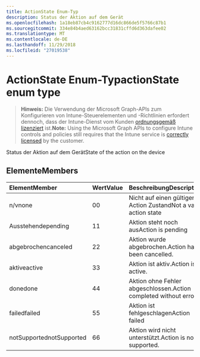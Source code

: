 ```yaml
---
title: ActionState Enum-Typ
description: Status der Aktion auf dem Gerät
ms.openlocfilehash: 1a18eb87cb4c9162777d16dc866de5f5766c87b1
ms.sourcegitcommit: 334e84b4aed63162bcc31831cffd6d363dafee02
ms.translationtype: MT
ms.contentlocale: de-DE
ms.lasthandoff: 11/29/2018
ms.locfileid: "27019538"
---
```

# <a name="actionstate-enum-type"></a><span data-ttu-id="b9446-103">ActionState Enum-Typ</span><span class="sxs-lookup"><span data-stu-id="b9446-103">actionState enum type</span></span>

> <span data-ttu-id="b9446-104">**Hinweis:** Die Verwendung der Microsoft Graph-APIs zum Konfigurieren von Intune-Steuerelementen und -Richtlinien erfordert dennoch, dass der Intune-Dienst vom Kunden [ordnungsgemäß lizenziert](https://go.microsoft.com/fwlink/?linkid=839381) ist.</span><span class="sxs-lookup"><span data-stu-id="b9446-104">**Note:** Using the Microsoft Graph APIs to configure Intune controls and policies still requires that the Intune service is [correctly licensed](https://go.microsoft.com/fwlink/?linkid=839381) by the customer.</span></span>

<span data-ttu-id="b9446-105">Status der Aktion auf dem Gerät</span><span class="sxs-lookup"><span data-stu-id="b9446-105">State of the action on the device</span></span>
## <a name="members"></a><span data-ttu-id="b9446-106">Elemente</span><span class="sxs-lookup"><span data-stu-id="b9446-106">Members</span></span>
|<span data-ttu-id="b9446-107">Element</span><span class="sxs-lookup"><span data-stu-id="b9446-107">Member</span></span>|<span data-ttu-id="b9446-108">Wert</span><span class="sxs-lookup"><span data-stu-id="b9446-108">Value</span></span>|<span data-ttu-id="b9446-109">Beschreibung</span><span class="sxs-lookup"><span data-stu-id="b9446-109">Description</span></span>|
|:---|:---|:---|
|<span data-ttu-id="b9446-110">n/v</span><span class="sxs-lookup"><span data-stu-id="b9446-110">none</span></span>|<span data-ttu-id="b9446-111">0</span><span class="sxs-lookup"><span data-stu-id="b9446-111">0</span></span>|<span data-ttu-id="b9446-112">Nicht auf einen gültigen Action Zustand</span><span class="sxs-lookup"><span data-stu-id="b9446-112">Not a valid action state</span></span>|
|<span data-ttu-id="b9446-113">Ausstehende</span><span class="sxs-lookup"><span data-stu-id="b9446-113">pending</span></span>|<span data-ttu-id="b9446-114">1</span><span class="sxs-lookup"><span data-stu-id="b9446-114">1</span></span>|<span data-ttu-id="b9446-115">Aktion steht noch aus</span><span class="sxs-lookup"><span data-stu-id="b9446-115">Action is pending</span></span>|
|<span data-ttu-id="b9446-116">abgebrochen</span><span class="sxs-lookup"><span data-stu-id="b9446-116">canceled</span></span>|<span data-ttu-id="b9446-117">2</span><span class="sxs-lookup"><span data-stu-id="b9446-117">2</span></span>|<span data-ttu-id="b9446-118">Aktion wurde abgebrochen.</span><span class="sxs-lookup"><span data-stu-id="b9446-118">Action has been cancelled.</span></span>|
|<span data-ttu-id="b9446-119">aktive</span><span class="sxs-lookup"><span data-stu-id="b9446-119">active</span></span>|<span data-ttu-id="b9446-120">3</span><span class="sxs-lookup"><span data-stu-id="b9446-120">3</span></span>|<span data-ttu-id="b9446-121">Aktion ist aktiv.</span><span class="sxs-lookup"><span data-stu-id="b9446-121">Action is active.</span></span>|
|<span data-ttu-id="b9446-122">done</span><span class="sxs-lookup"><span data-stu-id="b9446-122">done</span></span>|<span data-ttu-id="b9446-123">4</span><span class="sxs-lookup"><span data-stu-id="b9446-123">4</span></span>|<span data-ttu-id="b9446-124">Aktion ohne Fehler abgeschlossen.</span><span class="sxs-lookup"><span data-stu-id="b9446-124">Action completed without errors.</span></span>|
|<span data-ttu-id="b9446-125">failed</span><span class="sxs-lookup"><span data-stu-id="b9446-125">failed</span></span>|<span data-ttu-id="b9446-126">5</span><span class="sxs-lookup"><span data-stu-id="b9446-126">5</span></span>|<span data-ttu-id="b9446-127">Aktion ist fehlgeschlagen</span><span class="sxs-lookup"><span data-stu-id="b9446-127">Action failed</span></span>|
|<span data-ttu-id="b9446-128">notSupported</span><span class="sxs-lookup"><span data-stu-id="b9446-128">notSupported</span></span>|<span data-ttu-id="b9446-129">6</span><span class="sxs-lookup"><span data-stu-id="b9446-129">6</span></span>|<span data-ttu-id="b9446-130">Aktion wird nicht unterstützt.</span><span class="sxs-lookup"><span data-stu-id="b9446-130">Action is not supported.</span></span>|



